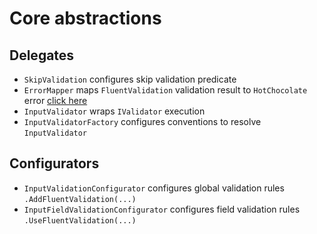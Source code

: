# Core abstractions

## Delegates

- `SkipValidation` configures skip validation predicate
- `ErrorMapper` maps `FluentValidation` validation result to `HotChocolate` error [click here](error-mappers.md)
- `InputValidator` wraps `IValidator` execution
- `InputValidatorFactory` configures conventions to resolve `InputValidator`

## Configurators

- `InputValidationConfigurator` configures global validation rules `.AddFluentValidation(...)`
- `InputFieldValidationConfigurator` configures field validation rules `.UseFluentValidation(...)`
